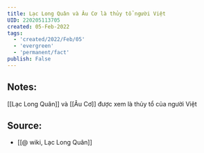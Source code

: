 ```yaml
---
title: Lạc Long Quân và Âu Cơ là thủy tổ người Việt
UID: 220205113705
created: 05-Feb-2022
tags:
  - 'created/2022/Feb/05'
  - 'evergreen'
  - 'permanent/fact'
publish: False
---
```

## Notes:
[[Lạc Long Quân]] và [[Âu Cơ]] được xem là thủy tổ của người Việt

## Source:
- [[@ wiki, Lạc Long Quân]]


